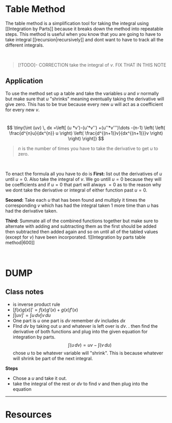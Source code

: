 &emsp;
# Table Method 
The table method is a simplification tool for taking the integral using [[Integration by Parts]] because it breaks down the method into repeatable steps. This method is useful when you know that you are going to have to take integral [[recursion|recursively]] and dont want to have to track all the different integrals. 

&emsp;


> [!TODO]- CORRECTION
> take the integral of $v$. FIX THAT IN THIS NOTE


## Application
To use the method set up a table and take the variables $u$ and $v$ normally but make sure that $u$ "shrinks" meaning eventually taking the derivative will give zero. This has to be true because every new $u$ will act as a coefficient for every new $v$.

&emsp;
$$
\tiny{\int (uv) \, dx =\left[ (u *v')-(u'*v'') +(u''*v''')\dots -(n-1) 
  \left( \left( \frac{d^{n}u}{dx^{n}} u \right) \left( \frac{d^{(n+1)}v}{dx^{(n+1)}}v \right) \right) \right]}
$$
> $n$ is the number of times you have to take the derivative to get $u$ to zero.

&emsp;

To enact the formula all you have to do is 
**First:**
list out the derivatives of $u$ until $u=0$. Also take the integral of $v$. We go untill $u=0$ because they will be coefficients and if $u=0$ that part will always $=0$ as to the reason why we dont take the derivative or integral of either function past $u=0$. 

**Second:**
Take each $u$ that has been found and multiply it times the corresponding $v$ which has had the integral taken 1 more time than $u$ has had the derivative taken.

**Third:**
Summate all of the combined functions together but make sure to alternate with adding and subtracting them as the first should be added then subtracted then added again and so on until all of the tabled values (except for $v$) have been incorporated.
![[Integration by parts table method|600]]

&emsp;



# DUMP

## Class notes 
- is inverse product rule 
- $[f(x)g(x)]'=f(x)g'(x) +g(x)f'(x)$
- $\int [uv]'= \int u \,dv\int v \, du$
- One part is $u$ one part is $dv$ remember $dv$ includes $dx$
- FInd $dv$ by taking out $u$ and whatever is left over is $dv$.
.  then find the derivative of both functions and plug into the given equation for integration by parts. 
$$
\int (u \, dv )=uv -\int (v \, du ) 
$$
chose $u$ to be whatever variable will "shrink". This is because whatever will shrink be part of the next integral.

**Steps**
- Chose a $u$ and take it out.
- take the integral of the rest or $dv$ to find $v$ and then plug into the equation




---

# Resources
